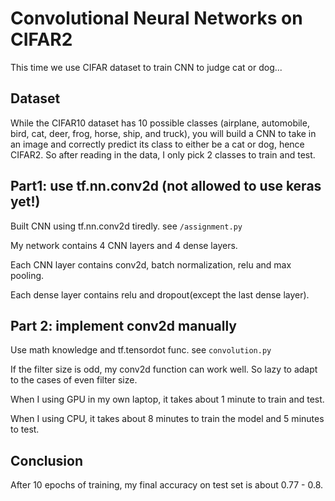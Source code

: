 # Convolutional Neural Networks on CIFAR2
This time we use CIFAR dataset to train CNN to judge cat or dog...

## Dataset
While the CIFAR10 dataset has 10 possible classes (airplane, automobile, bird, cat, deer, frog, horse, ship, and truck), you will build a CNN to take in an image and correctly predict its class to either be a cat or dog, hence CIFAR2. So after reading in the data, I only pick 2 classes to train and test. 

## Part1: use tf.nn.conv2d (not allowed to use keras yet!)
Built CNN using tf.nn.conv2d tiredly. see `/assignment.py`

My network contains 4 CNN layers and 4 dense layers. 

Each CNN layer contains conv2d, batch normalization, relu and max pooling. 

Each dense layer contains relu and dropout(except the last dense layer).
 

## Part 2: implement conv2d manually
Use math knowledge and tf.tensordot func. see `convolution.py`

If the filter size is odd, my conv2d function can work well. So lazy to adapt to the cases of even filter size. 

When I using GPU in my own laptop, it takes about 1 minute to train and test.

When I using CPU, it takes about 8 minutes to train the model and 5 minutes to test.

## Conclusion
After 10 epochs of training, my final accuracy on test set is about 0.77 - 0.8.

